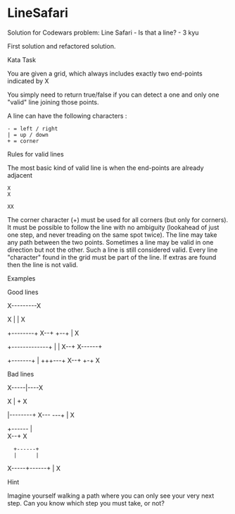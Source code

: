 # LineSafari

Solution for Codewars problem: Line Safari - Is that a line? - 3 kyu

First solution and refactored solution.

Kata Task

You are given a grid, which always includes exactly two end-points indicated by X

You simply need to return true/false if you can detect a one and only one "valid" line joining those points.

A line can have the following characters :

    - = left / right
    | = up / down
    + = corner

Rules for valid lines

The most basic kind of valid line is when the end-points are already adjacent

    X
    X

    XX

The corner character (+) must be used for all corners (but only for corners).
It must be possible to follow the line with no ambiguity (lookahead of just one step, and never treading on the same spot twice).
The line may take any path between the two points.
Sometimes a line may be valid in one direction but not the other. Such a line is still considered valid.
Every line "character" found in the grid must be part of the line. If extras are found then the line is not valid.

Examples

Good lines

X---------X

	

X
|
|
X

	

   +--------+
X--+        +--+
               |
               X

	

   +-------------+
   |             |
X--+      X------+    

	

   +-------+
   |      +++---+
X--+      +-+   X

Bad lines

X-----|----X

	

X
|
+
X

	

   |--------+
X---        ---+
               |
               X

	

   +------ 
   |              
X--+      X  

	

      +------+
      |      |
X-----+------+
      |
      X

Hint

Imagine yourself walking a path where you can only see your very next step. Can you know which step you must take, or not?
